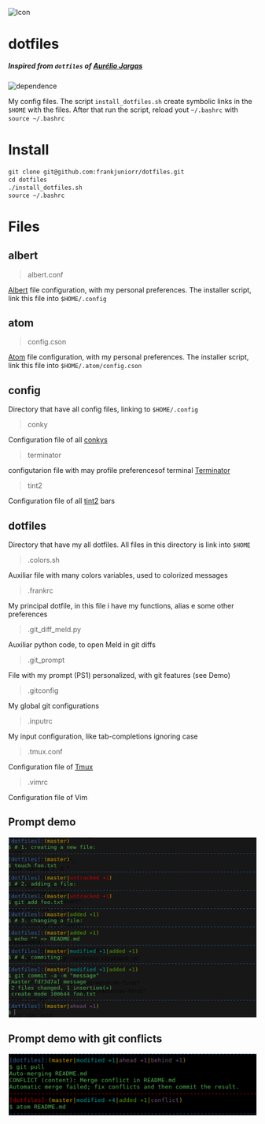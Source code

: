 <img alt="Icon" src="https://dotfiles.github.io/images/dotfiles-logo.png?raw=true" align="middle" height="114" width="400">

# dotfiles

##### Inspired from `dotfiles` of [Aurélio Jargas](https://github.com/aureliojargas/dotfiles)

![dependence](https://img.shields.io/badge/linux-ubuntu_18.04-212121.svg?style=true)

My config files.
The script `install_dotfiles.sh` create symbolic links in the `$HOME` with the files.
After that run the script, reload yout `~/.bashrc` with `source ~/.bashrc`

# Install
```shell
git clone git@github.com:frankjuniorr/dotfiles.git
cd dotfiles
./install_dotfiles.sh
source ~/.bashrc
```

# Files

## albert

> albert.conf

[Albert](https://github.com/albertlauncher/albert) file configuration, with my personal preferences. The installer script, link this file into `$HOME/.config`

## atom

> config.cson

[Atom](https://atom.io/) file configuration, with my personal preferences. The installer script, link this file into `$HOME/.atom/config.cson`

## config

Directory that have all config files, linking to `$HOME/.config`

> conky

Configuration file of all [conkys](https://github.com/brndnmtthws/conky)

> terminator

configutarion file with may profile preferencesof terminal [Terminator](https://launchpad.net/terminator)

> tint2

Configuration file of all [tint2](https://gitlab.com/o9000/tint2) bars

## dotfiles

Directory that have my all dotfiles. All files in this directory is link into `$HOME`

> .colors.sh

Auxiliar file with many colors variables, used to colorized messages

> .frankrc

My principal dotfile, in this file i have my functions, alias e some other preferences

> .git_diff_meld.py

Auxiliar python code, to open Meld in git diffs

> .git_prompt

File with my prompt (PS1) personalized, with git features (see Demo)

> .gitconfig

My global git configurations

> .inputrc

My input configuration, like tab-completions ignoring case

> .tmux.conf

Configuration file of [Tmux](https://github.com/tmux/tmux/wiki)

> .vimrc

Configuration file of Vim

## Prompt demo

<img alt="Icon" src="screenshots/prompt_example.png?raw=true" align="center" hspace="1" vspace="1">

## Prompt demo with git conflicts

<img alt="Icon" src="screenshots/conflict_example.png?raw=true" align="center" hspace="1" vspace="1">
